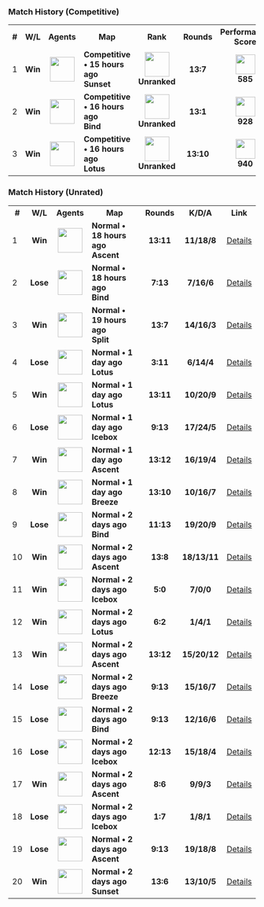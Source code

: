 <h3>Match History (Competitive)</h3>
<table>
  <tr>
    <th>#</th>
    <th>W/L</th>
    <th>Agents</th>
    <th>Map</th>
    <th>Rank</th>
    <th>Rounds</th>
    <th>Performance Score</th>
    <th>K/D/A</th>
    <th>Link</th>
  </tr><tr>
      <td>1</td>
      <td align="center">
        <b>Win</b>
      </td><td align="center">
          <img src="https://titles.trackercdn.com/valorant-api/agents/add6443a-41bd-e414-f6ad-e58d267f4e95/displayicon.png" width="50">
        </td>
        <td>
          <b>
            Competitive • 15 hours ago
            <br>
            Sunset
          </b>
        </td>
        <td align="center">
          <img src="https://trackercdn.com/cdn/tracker.gg/valorant/icons/tiersv2/0.png" width="50">
          <br>
          <b>Unranked</b>
        </td>
        <td align="center">
          <b>13:7</b>
        </td>
        <td align="center">
          <img src="https://trackercdn.com/cdn/tracker.gg/img/tracker-score/trn-rating-b.svg" width="40">
          <br>
          <b>585</b>
        </td>
        <td align="center">
          <b>15/13/3</b>
        </td>
        <td>
          <a href="./matches/0d9eaad3-41cc-48b7-ac4a-0d658d8666e3.md">
            Details
          </a>
        </td></tr><tr>
      <td>2</td>
      <td align="center">
        <b>Win</b>
      </td><td align="center">
          <img src="https://titles.trackercdn.com/valorant-api/agents/8e253930-4c05-31dd-1b6c-968525494517/displayicon.png" width="50">
        </td>
        <td>
          <b>
            Competitive • 16 hours ago
            <br>
            Bind
          </b>
        </td>
        <td align="center">
          <img src="https://trackercdn.com/cdn/tracker.gg/valorant/icons/tiersv2/0.png" width="50">
          <br>
          <b>Unranked</b>
        </td>
        <td align="center">
          <b>13:1</b>
        </td>
        <td align="center">
          <img src="https://trackercdn.com/cdn/tracker.gg/img/tracker-score/trn-rating-s.svg" width="40">
          <br>
          <b>928</b>
        </td>
        <td align="center">
          <b>14/3/5</b>
        </td>
        <td>
          <a href="./matches/289b942a-9e1e-47a9-ab0d-c6ffb659b9ad.md">
            Details
          </a>
        </td></tr><tr>
      <td>3</td>
      <td align="center">
        <b>Win</b>
      </td><td align="center">
          <img src="https://titles.trackercdn.com/valorant-api/agents/add6443a-41bd-e414-f6ad-e58d267f4e95/displayicon.png" width="50">
        </td>
        <td>
          <b>
            Competitive • 16 hours ago
            <br>
            Lotus
          </b>
        </td>
        <td align="center">
          <img src="https://trackercdn.com/cdn/tracker.gg/valorant/icons/tiersv2/0.png" width="50">
          <br>
          <b>Unranked</b>
        </td>
        <td align="center">
          <b>13:10</b>
        </td>
        <td align="center">
          <img src="https://trackercdn.com/cdn/tracker.gg/img/tracker-score/trn-rating-s.svg" width="40">
          <br>
          <b>940</b>
        </td>
        <td align="center">
          <b>27/11/5</b>
        </td>
        <td>
          <a href="./matches/9ce6dd8f-6621-4adc-a0d4-a7b8f212c8a0.md">
            Details
          </a>
        </td></tr></table>

<h3>Match History (Unrated)</h3>
<table>
  <tr>
    <th>#</th>
    <th>W/L</th>
    <th>Agents</th>
    <th>Map</th>
    <th>Rounds</th>
    <th>K/D/A</th>
    <th>Link</th>
  </tr><tr>
      <td>1</td>
      <td align="center">
        <b>Win</b>
      </td><td align="center">
          <img src="https://titles.trackercdn.com/valorant-api/agents/8e253930-4c05-31dd-1b6c-968525494517/displayicon.png" width="50">
        </td>
        <td>
          <b>
            Normal • 18 hours ago
            <br>
            Ascent
          </b>
        </td>
        <td align="center">
          <b>13:11</b>
        </td>
        <td align="center">
          <b>11/18/8</b>
        </td>
        <td>
          <a href="./matches/1a527088-691e-480a-8647-ec79a5c71e5d.md">
            Details
          </a>
        </td></tr><tr>
      <td>2</td>
      <td align="center">
        <b>Lose</b>
      </td><td align="center">
          <img src="https://titles.trackercdn.com/valorant-api/agents/117ed9e3-49f3-6512-3ccf-0cada7e3823b/displayicon.png" width="50">
        </td>
        <td>
          <b>
            Normal • 18 hours ago
            <br>
            Bind
          </b>
        </td>
        <td align="center">
          <b>7:13</b>
        </td>
        <td align="center">
          <b>7/16/6</b>
        </td>
        <td>
          <a href="./matches/66671df3-7b5a-4ef3-89bb-81366c7d1696.md">
            Details
          </a>
        </td></tr><tr>
      <td>3</td>
      <td align="center">
        <b>Win</b>
      </td><td align="center">
          <img src="https://titles.trackercdn.com/valorant-api/agents/a3bfb853-43b2-7238-a4f1-ad90e9e46bcc/displayicon.png" width="50">
        </td>
        <td>
          <b>
            Normal • 19 hours ago
            <br>
            Split
          </b>
        </td>
        <td align="center">
          <b>13:7</b>
        </td>
        <td align="center">
          <b>14/16/3</b>
        </td>
        <td>
          <a href="./matches/09f8822a-4620-41b5-bde8-01d3bc69ff23.md">
            Details
          </a>
        </td></tr><tr>
      <td>4</td>
      <td align="center">
        <b>Lose</b>
      </td><td align="center">
          <img src="https://titles.trackercdn.com/valorant-api/agents/add6443a-41bd-e414-f6ad-e58d267f4e95/displayicon.png" width="50">
        </td>
        <td>
          <b>
            Normal • 1 day ago
            <br>
            Lotus
          </b>
        </td>
        <td align="center">
          <b>3:11</b>
        </td>
        <td align="center">
          <b>6/14/4</b>
        </td>
        <td>
          <a href="./matches/4be755d0-ed7a-4fe6-a9a8-32c07512b98e.md">
            Details
          </a>
        </td></tr><tr>
      <td>5</td>
      <td align="center">
        <b>Win</b>
      </td><td align="center">
          <img src="https://titles.trackercdn.com/valorant-api/agents/1dbf2edd-4729-0984-3115-daa5eed44993/displayicon.png" width="50">
        </td>
        <td>
          <b>
            Normal • 1 day ago
            <br>
            Lotus
          </b>
        </td>
        <td align="center">
          <b>13:11</b>
        </td>
        <td align="center">
          <b>10/20/9</b>
        </td>
        <td>
          <a href="./matches/c677a38a-71ec-4626-84ce-646f0d433656.md">
            Details
          </a>
        </td></tr><tr>
      <td>6</td>
      <td align="center">
        <b>Lose</b>
      </td><td align="center">
          <img src="https://titles.trackercdn.com/valorant-api/agents/1dbf2edd-4729-0984-3115-daa5eed44993/displayicon.png" width="50">
        </td>
        <td>
          <b>
            Normal • 1 day ago
            <br>
            Icebox
          </b>
        </td>
        <td align="center">
          <b>9:13</b>
        </td>
        <td align="center">
          <b>17/24/5</b>
        </td>
        <td>
          <a href="./matches/5d5305dc-aa08-47b9-a3f9-c5f1c42a07cd.md">
            Details
          </a>
        </td></tr><tr>
      <td>7</td>
      <td align="center">
        <b>Win</b>
      </td><td align="center">
          <img src="https://titles.trackercdn.com/valorant-api/agents/8e253930-4c05-31dd-1b6c-968525494517/displayicon.png" width="50">
        </td>
        <td>
          <b>
            Normal • 1 day ago
            <br>
            Ascent
          </b>
        </td>
        <td align="center">
          <b>13:12</b>
        </td>
        <td align="center">
          <b>16/19/4</b>
        </td>
        <td>
          <a href="./matches/3c77008e-01f6-40c4-91c0-43b350c89f86.md">
            Details
          </a>
        </td></tr><tr>
      <td>8</td>
      <td align="center">
        <b>Win</b>
      </td><td align="center">
          <img src="https://titles.trackercdn.com/valorant-api/agents/117ed9e3-49f3-6512-3ccf-0cada7e3823b/displayicon.png" width="50">
        </td>
        <td>
          <b>
            Normal • 1 day ago
            <br>
            Breeze
          </b>
        </td>
        <td align="center">
          <b>13:10</b>
        </td>
        <td align="center">
          <b>10/16/7</b>
        </td>
        <td>
          <a href="./matches/9fe88671-7a0e-4fb3-952a-14607bef5678.md">
            Details
          </a>
        </td></tr><tr>
      <td>9</td>
      <td align="center">
        <b>Lose</b>
      </td><td align="center">
          <img src="https://titles.trackercdn.com/valorant-api/agents/1dbf2edd-4729-0984-3115-daa5eed44993/displayicon.png" width="50">
        </td>
        <td>
          <b>
            Normal • 2 days ago
            <br>
            Bind
          </b>
        </td>
        <td align="center">
          <b>11:13</b>
        </td>
        <td align="center">
          <b>19/20/9</b>
        </td>
        <td>
          <a href="./matches/696f39c7-f34b-4c9c-9e72-8ab2c983fd1d.md">
            Details
          </a>
        </td></tr><tr>
      <td>10</td>
      <td align="center">
        <b>Win</b>
      </td><td align="center">
          <img src="https://titles.trackercdn.com/valorant-api/agents/1dbf2edd-4729-0984-3115-daa5eed44993/displayicon.png" width="50">
        </td>
        <td>
          <b>
            Normal • 2 days ago
            <br>
            Ascent
          </b>
        </td>
        <td align="center">
          <b>13:8</b>
        </td>
        <td align="center">
          <b>18/13/11</b>
        </td>
        <td>
          <a href="./matches/65ff14fe-4f3e-4cda-bd59-1fbac415b9d7.md">
            Details
          </a>
        </td></tr><tr>
      <td>11</td>
      <td align="center">
        <b>Win</b>
      </td><td align="center">
          <img src="https://titles.trackercdn.com/valorant-api/agents/a3bfb853-43b2-7238-a4f1-ad90e9e46bcc/displayicon.png" width="50">
        </td>
        <td>
          <b>
            Normal • 2 days ago
            <br>
            Icebox
          </b>
        </td>
        <td align="center">
          <b>5:0</b>
        </td>
        <td align="center">
          <b>7/0/0</b>
        </td>
        <td>
          <a href="./matches/54a2a381-c315-44e6-807b-d1edd747db66.md">
            Details
          </a>
        </td></tr><tr>
      <td>12</td>
      <td align="center">
        <b>Win</b>
      </td><td align="center">
          <img src="https://titles.trackercdn.com/valorant-api/agents/add6443a-41bd-e414-f6ad-e58d267f4e95/displayicon.png" width="50">
        </td>
        <td>
          <b>
            Normal • 2 days ago
            <br>
            Lotus
          </b>
        </td>
        <td align="center">
          <b>6:2</b>
        </td>
        <td align="center">
          <b>1/4/1</b>
        </td>
        <td>
          <a href="./matches/698ed63a-d0af-4e3d-8f8a-98c41d4d0258.md">
            Details
          </a>
        </td></tr><tr>
      <td>13</td>
      <td align="center">
        <b>Win</b>
      </td><td align="center">
          <img src="https://titles.trackercdn.com/valorant-api/agents/1dbf2edd-4729-0984-3115-daa5eed44993/displayicon.png" width="50">
        </td>
        <td>
          <b>
            Normal • 2 days ago
            <br>
            Ascent
          </b>
        </td>
        <td align="center">
          <b>13:12</b>
        </td>
        <td align="center">
          <b>15/20/12</b>
        </td>
        <td>
          <a href="./matches/1fe46391-685f-40aa-8550-e9f53f9bb231.md">
            Details
          </a>
        </td></tr><tr>
      <td>14</td>
      <td align="center">
        <b>Lose</b>
      </td><td align="center">
          <img src="https://titles.trackercdn.com/valorant-api/agents/a3bfb853-43b2-7238-a4f1-ad90e9e46bcc/displayicon.png" width="50">
        </td>
        <td>
          <b>
            Normal • 2 days ago
            <br>
            Breeze
          </b>
        </td>
        <td align="center">
          <b>9:13</b>
        </td>
        <td align="center">
          <b>15/16/7</b>
        </td>
        <td>
          <a href="./matches/f834a362-50f4-4528-95c9-3645e24761d7.md">
            Details
          </a>
        </td></tr><tr>
      <td>15</td>
      <td align="center">
        <b>Lose</b>
      </td><td align="center">
          <img src="https://titles.trackercdn.com/valorant-api/agents/8e253930-4c05-31dd-1b6c-968525494517/displayicon.png" width="50">
        </td>
        <td>
          <b>
            Normal • 2 days ago
            <br>
            Bind
          </b>
        </td>
        <td align="center">
          <b>9:13</b>
        </td>
        <td align="center">
          <b>12/16/6</b>
        </td>
        <td>
          <a href="./matches/b4391013-2d07-4112-97ae-ba9a0df229d5.md">
            Details
          </a>
        </td></tr><tr>
      <td>16</td>
      <td align="center">
        <b>Lose</b>
      </td><td align="center">
          <img src="https://titles.trackercdn.com/valorant-api/agents/8e253930-4c05-31dd-1b6c-968525494517/displayicon.png" width="50">
        </td>
        <td>
          <b>
            Normal • 2 days ago
            <br>
            Icebox
          </b>
        </td>
        <td align="center">
          <b>12:13</b>
        </td>
        <td align="center">
          <b>15/18/4</b>
        </td>
        <td>
          <a href="./matches/32b08217-92a5-460e-8ee2-2a820b36fc37.md">
            Details
          </a>
        </td></tr><tr>
      <td>17</td>
      <td align="center">
        <b>Win</b>
      </td><td align="center">
          <img src="https://titles.trackercdn.com/valorant-api/agents/a3bfb853-43b2-7238-a4f1-ad90e9e46bcc/displayicon.png" width="50">
        </td>
        <td>
          <b>
            Normal • 2 days ago
            <br>
            Ascent
          </b>
        </td>
        <td align="center">
          <b>8:6</b>
        </td>
        <td align="center">
          <b>9/9/3</b>
        </td>
        <td>
          <a href="./matches/77e6411f-7afa-499e-81a1-f611c9ad064d.md">
            Details
          </a>
        </td></tr><tr>
      <td>18</td>
      <td align="center">
        <b>Lose</b>
      </td><td align="center">
          <img src="https://titles.trackercdn.com/valorant-api/agents/a3bfb853-43b2-7238-a4f1-ad90e9e46bcc/displayicon.png" width="50">
        </td>
        <td>
          <b>
            Normal • 2 days ago
            <br>
            Icebox
          </b>
        </td>
        <td align="center">
          <b>1:7</b>
        </td>
        <td align="center">
          <b>1/8/1</b>
        </td>
        <td>
          <a href="./matches/247446c7-7597-491c-aa1f-cb7c636b8781.md">
            Details
          </a>
        </td></tr><tr>
      <td>19</td>
      <td align="center">
        <b>Lose</b>
      </td><td align="center">
          <img src="https://titles.trackercdn.com/valorant-api/agents/8e253930-4c05-31dd-1b6c-968525494517/displayicon.png" width="50">
        </td>
        <td>
          <b>
            Normal • 2 days ago
            <br>
            Ascent
          </b>
        </td>
        <td align="center">
          <b>9:13</b>
        </td>
        <td align="center">
          <b>19/18/8</b>
        </td>
        <td>
          <a href="./matches/8dddcdcc-ce5d-48b7-b85e-26f63c823f46.md">
            Details
          </a>
        </td></tr><tr>
      <td>20</td>
      <td align="center">
        <b>Win</b>
      </td><td align="center">
          <img src="https://titles.trackercdn.com/valorant-api/agents/320b2a48-4d9b-a075-30f1-1f93a9b638fa/displayicon.png" width="50">
        </td>
        <td>
          <b>
            Normal • 2 days ago
            <br>
            Sunset
          </b>
        </td>
        <td align="center">
          <b>13:6</b>
        </td>
        <td align="center">
          <b>13/10/5</b>
        </td>
        <td>
          <a href="./matches/9ea601a9-b8a6-44fd-a2d7-9a9314891894.md">
            Details
          </a>
        </td></tr></table>
